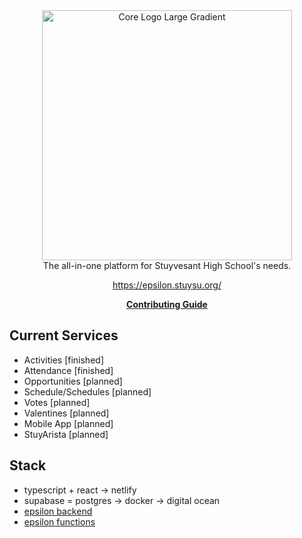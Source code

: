 <div align="center">
  <img src="https://github.com/user-attachments/assets/09056c5d-e5f2-4332-9f23-ae4548c38f04" alt="Core Logo Large Gradient" width="400px" />
</div>

<div align="center">
  The all-in-one platform for Stuyvesant High School's needs.
  
  https://epsilon.stuysu.org/
  
  [**Contributing Guide**](https://github.com/stuysu/epsilon/wiki)
</div>

## Current Services

- Activities [finished]
- Attendance [finished]
- Opportunities [planned]
- Schedule/Schedules [planned]
- Votes [planned]
- Valentines [planned]
- Mobile App [planned]
- StuyArista [planned]

## Stack

- typescript + react -> netlify
- supabase = postgres -> docker -> digital ocean
- [epsilon backend](https://github.com/stuysu/epsilon-database)
- [epsilon functions](https://github.com/stuysu/epsilon-functions)
